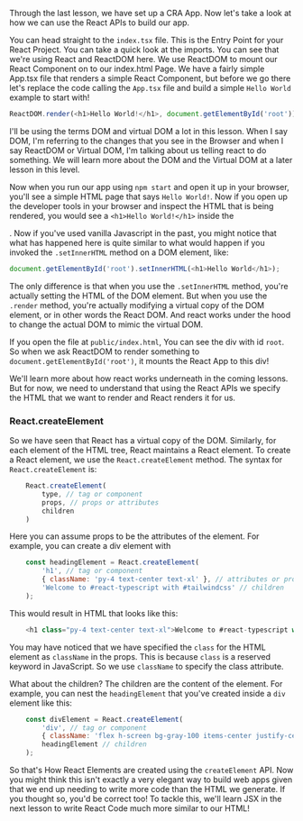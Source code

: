 Through the last lesson, we have set up a CRA App. Now let's take a look at how we can use the React APIs to build our app.

You can head straight to the `index.tsx` file. This is the Entry Point for your React Project. You can take a quick look at the imports. You can see that we're using React and ReactDOM here. We use ReactDOM to mount our React Component on to our index.html Page. We have a fairly simple App.tsx file that renders a simple React Component, but before we go there let's replace the code calling the `App.tsx` file and build a simple `Hello World` example to start with!

```js
ReactDOM.render(<h1>Hello World!</h1>, document.getElementById('root'));
```  

I'll be using the terms DOM and virtual DOM a lot in this lesson. When I say DOM, I'm referring to the changes that you see in the Browser and when I say ReactDOM or Virtual DOM, I'm talking about us telling react to do something. We will learn more about the DOM and the Virtual DOM at a later lesson in this level.

Now when you run our app using `npm start` and open it up in your browser, you'll see a simple HTML page that says `Hello World!`. Now if you open up the developer tools in your browser and inspect the HTML that is being rendered, you would see a  `<h1>Hello World!</h1>` inside the <div id="root">. Now if you've used vanilla Javascript in the past, you might notice that what has happened here is quite similar to what would happen if you invoked the `.setInnerHTML` method on a DOM element, like:

```js
document.getElementById('root').setInnerHTML(<h1>Hello World</h1>);
```

The only difference is that when you use the `.setInnerHTML` method, you're actually setting the HTML of the DOM element. But when you use the `.render` method, you're actually modifying a virtual copy of the DOM element, or in other words the React DOM. And react works under the hood to change the actual DOM to mimic the virtual DOM. 

If you open the file at `public/index.html`, You can see the div with id `root`. So when we ask ReactDOM to render something to `document.getElementById('root')`, it mounts the React App to this div!

We'll learn more about how react works underneath in the coming lessons. But for now, we need to understand that using the React APIs we specify the HTML that we want to render and React renders it for us.

### React.createElement

So we have seen that React has a virtual copy of the DOM. Similarly, for each element of the HTML tree, React maintains a React element. To create a React element, we use the `React.createElement` method. The syntax for `React.createElement` is:

```js
    React.createElement(
        type, // tag or component
        props, // props or attributes
        children
    )
```

Here you can assume props to be the attributes of the element. For example, you can create a div element with 

```js
    const headingElement = React.createElement(
        'h1', // tag or component
        { className: 'py-4 text-center text-xl' }, // attributes or props
        'Welcome to #react-typescript with #tailwindcss' // children
    );
```

This would result in HTML that looks like this:

```js
    <h1 class="py-4 text-center text-xl">Welcome to #react-typescript with #tailwindcss</h1>
```

You may have noticed that we have specified the `class` for the HTML element as `className` in the props. This is because `class` is a reserved keyword in JavaScript. So we use `className` to specify the class attribute.

What about the children? The children are the content of the element. For example, you can nest the `headingElement` that you've created inside a `div` element like this:

```js
    const divElement = React.createElement(
        'div', // tag or component
        { className: 'flex h-screen bg-gray-100 items-center justify-center' }, // attributes or props
        headingElement // children
    );
```

So that's How React Elements are created using the `createElement` API. Now you might think this isn't exactly a very elegant way to build web apps given that we end up needing to write more code than the HTML we generate. If you thought so, you'd be correct too! To tackle this, we'll learn JSX in the next lesson to write React Code much more similar to our HTML!
